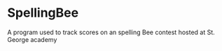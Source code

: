 # SpellingBee
 A program used to track scores on an spelling Bee contest hosted at St. George academy